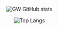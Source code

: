 
<div align="center">
    
  ![GW GitHub stats](https://github-readme-stats.vercel.app/api?username=gwo-O9&show_icons=true&theme=dark)
  
  ![Top Langs](https://github-readme-stats.vercel.app/api/top-langs/?username=gwo-O9&layout=compact&theme=dark)
  
</div>
